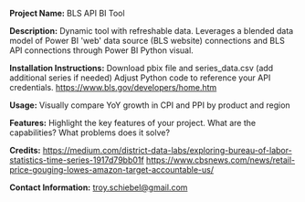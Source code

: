 **Project Name:** BLS API BI Tool

**Description:** Dynamic tool with refreshable data. Leverages a blended data model of Power BI 'web' data source (BLS website) connections and BLS API connections through Power BI Python visual.

**Installation Instructions:** Download pbix file and series_data.csv (add additional series if needed) Adjust Python code to reference your API credentials. https://www.bls.gov/developers/home.htm

**Usage:** Visually compare YoY growth in CPI and PPI by product and region 

**Features:** Highlight the key features of your project. What are the capabilities? What problems does it solve?

**Credits:**
https://medium.com/district-data-labs/exploring-bureau-of-labor-statistics-time-series-1917d79bb01f
https://www.cbsnews.com/news/retail-price-gouging-lowes-amazon-target-accountable-us/

**Contact Information:** troy.schiebel@gmail.com
